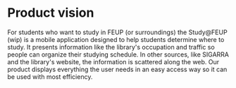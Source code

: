 # Product vision

For students who want to study in FEUP (or surroundings) the Study@FEUP (wip) is a mobile application designed to help students determine where to study. It presents information like the library's occupation and traffic so people can organize their studying schedule.
In other sources, like SIGARRA and the library's website, the information is scattered along the web. Our product displays everything the user needs in an easy access way so it can be used with most efficiency.
